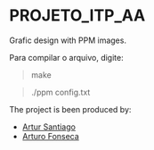 # PROJETO_ITP_AA
Grafic design with PPM images.

Para compilar o arquivo, digite:
> make

>./ppm config.txt


The project is been produced by:

* <a href="https://github.com/artursantiago">Artur Santiago</a>
* <a href="https://github.com/arturo32">Arturo Fonseca</a>
